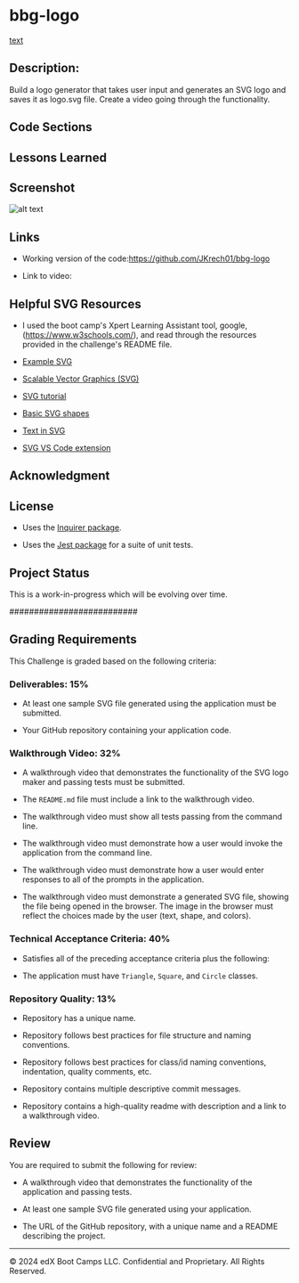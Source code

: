 # bbg-logo
[text](../../lessons/10-OOP/02-Challenge/README.md)

## Description:
Build a logo generator that takes user input and generates an SVG logo and saves it as logo.svg file.  Create a video going through the functionality.

## Code Sections


## Lessons Learned


## Screenshot
![alt text](image.png)

## Links

*  Working version of the code:https://github.com/JKrech01/bbg-logo

*  Link to video:  


## Helpful SVG Resources
*  I used the boot camp's Xpert Learning Assistant tool, google, (https://www.w3schools.com/), and read through the resources provided in the challenge's README file. 

* [Example SVG](https://static.fullstack-bootcamp.com/fullstack-ground/module-10/circle.svg)

* [Scalable Vector Graphics (SVG)](https://en.wikipedia.org/wiki/Scalable_Vector_Graphics)

* [SVG tutorial](https://developer.mozilla.org/en-US/docs/Web/SVG/Tutorial)

* [Basic SVG shapes](https://developer.mozilla.org/en-US/docs/Web/SVG/Tutorial/Basic_Shapes)

* [Text in SVG](https://developer.mozilla.org/en-US/docs/Web/SVG/Tutorial/Texts)

* [SVG VS Code extension](https://marketplace.visualstudio.com/items?itemName=jock.svg)

## Acknowledgment


## License
* Uses the [Inquirer package](https://www.npmjs.com/package/inquirer/v/8.2.4).

* Uses the [Jest package](https://www.npmjs.com/package/jest) for a suite of unit tests.


## Project Status
This is a work-in-progress which will be evolving over time.

##########################
## Grading Requirements

This Challenge is graded based on the following criteria:

### Deliverables: 15%

* At least one sample SVG file generated using the application must be submitted.

* Your GitHub repository containing your application code.

### Walkthrough Video: 32%

* A walkthrough video that demonstrates the functionality of the SVG logo maker and passing tests must be submitted.

* The `README.md` file must include a link to the walkthrough video.

* The walkthrough video must show all tests passing from the command line.

* The walkthrough video must demonstrate how a user would invoke the application from the command line.

* The walkthrough video must demonstrate how a user would enter responses to all of the prompts in the application.

* The walkthrough video must demonstrate a generated SVG file, showing the file being opened in the browser. The image in the browser must reflect the choices made by the user (text, shape, and colors).

### Technical Acceptance Criteria: 40%

* Satisfies all of the preceding acceptance criteria plus the following:

* The application must have `Triangle`, `Square`, and `Circle` classes.

### Repository Quality: 13%

* Repository has a unique name.

* Repository follows best practices for file structure and naming conventions.

* Repository follows best practices for class/id naming conventions, indentation, quality comments, etc.

* Repository contains multiple descriptive commit messages.

* Repository contains a high-quality readme with description and a link to a walkthrough video.

## Review

You are required to submit the following for review:

* A walkthrough video that demonstrates the functionality of the application and passing tests.

* At least one sample SVG file generated using your application.

* The URL of the GitHub repository, with a unique name and a README describing the project.

---
© 2024 edX Boot Camps LLC. Confidential and Proprietary. All Rights Reserved.